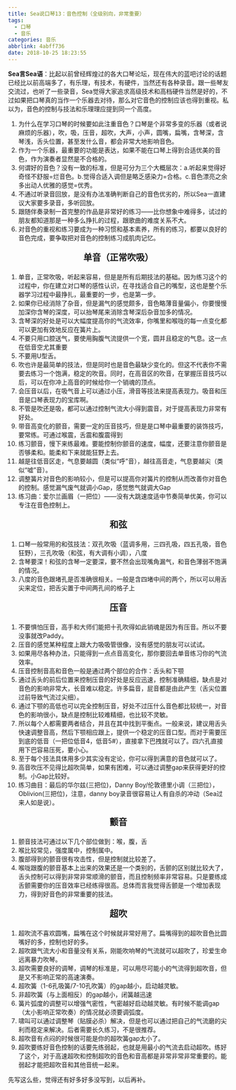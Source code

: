 ```yaml
---
title: Sea说口琴13：音色控制（全级别向，非常重要）
tags:
  - 口琴
  - 音乐
categories: 音乐
abbrlink: 4abff736
date: 2018-10-25 18:23:55
---
```

**Sea言Sea语**：比起以前曾经辉煌过的各大口琴论坛，现在伟大的蓝吧讨论的话题已经比以前高端多了，有乐理，有技术，有硬件，当然还有各种录音。跟一些琴友交流过，也听了一些录音，Sea觉得大家追求高级技术和高档硬件当然是好的，不过如果把口琴真的当作一个乐器去对待，那么对它音色的控制应该也得到重视。私以为，音色的控制与技法和乐理理应提到同一个高度。

1. 为什么在学习口琴的时候要如此注重音色？口琴是个非常多变的乐器（或者说麻烦的乐器），吹，吸，压音，超吹，大声，小声，圆嘴，扁嘴，含琴深，含琴浅，舌头位置，甚至发什么音，都会非常大地影响音色。
2. 作为一个乐器，最重要的功能是表达，如果不能在口琴上得到合适优美的音色，作为演奏者显然是不合格的。
3. 何谓好的音色？没有一致的标准，但是可分为三个大概层次：a.听起来觉得好奇怪不舒服=烂音色。b.觉得合适入调但是略乏感染力=合格。c.音色漂亮之余多出动人优雅的感觉=优秀。
4. 不通过听录音回放，是没有办法准确判断自己的音色优劣的，所以Sea一直建议大家要多录音，多听回放。
5. 跟随伴奏录制一首完整的作品是非常好的练习——比你想象中难得多，试过的朋友都知道那是一种多么挣扎的过程，跟歌曲的难度关系不大。
6. 对音色的重视和练习要成为一种习惯和基本素养，所有的练习，都要以良好的音色完成，要争取把对音色的控制练习成肌肉记忆。

<p style="font-size: 20px;text-align: center;"><b>单音（正常吹吸）</b></p>

1. 单音，正常吹吸，听起来容易，但是是所有后期技法的基础。因为练习这个的过程中，你在建立对口琴的感性认识，在寻找适合自己的嘴型，这也是整个乐器学习过程中最挣扎，最重要的一步，也是第一步。
2. 如果你已经消除了杂音，但是漏气的感觉颇多，音色略薄音量偏小，你要慢慢加深你含琴的深度，可以抬琴尾来消除含琴深后杂音加多的情况。
3. 含琴深的好处是可以大幅度提高你的气流效率，你嘴里和喉咙的每一点变化都可以更加有效地反应在簧片上。
4. 不要只用口腔送气，要使用胸腹气流提供一个宽，圆并且稳定的气息。这一点在低音空尤其重要
5. 不要用U型舌。
6. 吹也许是最简单的技法，但是同时也是音色最缺少变化的。但这不代表你不需要去练习一个饱满，稳定的吹音。同时，在高音区的吹音，在掌握压音技巧以后，可以在你冲上高音的时候给你一个销魂的顶点。
7. 会压音以后，在吸气音上可以通过小压，滑音等技法来提高表现力。吸音和压音是口琴表现力的宝库啊。
8. 不管是吹还是吸，都可以通过控制气流大小得到震音，对于提高表现力非常有好处。
9. 带音高变化的颤音，需要一定的压音技巧，但是是口琴中最重要的装饰技巧，要常练。可通过喉震，舌震和腹震得到
10. 练习颤音，慢下来练最难。要能控制你颤音的速度，幅度，还要注意你颤音是否够柔和。能柔和下来就能狂野上去。
11. 越是往低音区走，气息要越圆（类似“呼”音），越往高音走，气息要越尖（类似“嘘”音）。
12. 调整簧片对音色的影响较小，但是可以提高你对簧片的控制从而改善你对音色的控制。感觉漏气废气就调小Gap，感觉憋气就调大Gap
13. 练习曲：爱尔兰画眉（一把位）——没有大跳速度适中节奏简单优美，你可以专注在音色控制上。

<p style="font-size: 20px;text-align: center;"><b>和弦</b></p>

1. 口琴一般常用的和弦技法：双孔吹吸（蓝调多用，三四孔吸，四五孔吸，音色狂野），三孔吹吸（和弦，有大调有小调），八度
2. 含琴要深！和弦的含琴一定要深，要不然会出现嘴角漏气，和音色薄弱不饱满的情况。
3. 八度的音色跟堵孔是否准确很相关。一般是含四堵中间的两个，所以可以用舌尖来定位，把舌尖置于中间两孔间的格子上

<p style="font-size: 20px;text-align: center;"><b>压音</b></p>

1. 不要惧怕压音，高手和大师们能把十孔吹得如此销魂是因为有压音。所以不要没事就改Paddy。
2. 压音的感觉某种程度上跟大力吸吸管很像，没有感觉的朋友可以试试。
3. 如果用尽各种办法，只能得到一点点音高变化，那你要回去单音练习你的气流效率。
4. 压音控制音高和音色一般是通过两个部位的合作：舌头和下颚
5. 通过舌头的前后位置来控制压音的好处是反应迅速，控制准确精细，缺点是对音色的影响非常大，长音难以稳定。许多扁音，屁音都是由此产生（舌尖位置过前导致气流过尖细）。
6. 通过下颚的高低也可以完全控制压音，好处不过压什么音色都比较统一，对音色的影响很小，缺点是控制比较难精细，也比较不灵敏。
7. 所以每个人都需要两者结合，并且在其中找到平衡点。一般来说，建议用舌头快速调整音高，然后下颚相应跟上，提供一个稳定的压音口型。而对于需要压到底的低音（一把位低音4，低音5#），直接拿下巴拽就可以了。四六孔直接用下巴容易压死，要小心。
8. 至于每个技法具体用多少其实没有定论，你可以得到满意的音色就可以了。
9. 高音吹压不见得比超吹简单，如果有困难，可以通过调整gap来获得更好的控制。小Gap比较好。
10. 练习曲目：最后的华尔兹(三把位)，Danny Boy/伦敦德里小调（三把位），Oblivion(三把位)，注意，danny boy录音很容易让人有自杀的冲动（Sea过来人如是说）。

<p style="font-size: 20px;text-align: center;"><b>颤音</b></p>

1. 颤音技法可通过以下几个部位做到：喉，腹，舌
2. 喉比较常见，强度属中，控制属中。
3. 腹部得到的颤音很有攻击性，但是控制就比较差了。
4. 喉咙跟腹的颤音基本上出来的效果还是一个类别的，舌颤的区别就比较大了，舌头控制可以得到非常非常顺滑的颤音，而且控制频率非常容易。只是要练成舌颤需要你的压音效率已经练得很高。总体而言我觉得舌颤是一个增加表现力，得到好音色的非常重要的技法。

<p style="font-size: 20px;text-align: center;"><b>超吹</b></p>

1. 超吹流不喜欢圆嘴，扁嘴在这个时候就非常好用了。扁嘴得到的超吹音色比圆嘴好的多，控制也好的多。
2. 超吹跟气流大小和音量没有关系，刚能吹响琴的气流就可以超吹了，珍爱生命远离暴力吹琴。
3. 超吹需要良好的调琴，调琴的标准是，可以用尽可能小的气流得到超吹音，但是又不影响正常的高速演奏。
4. 超吹簧（1-6孔吸簧/7-10孔吹簧）的gap越小，启动越灵敏。
5. 非超吹簧（与上面相反）的gap越小，闭簧越迅速
6. 簧片弧度的调整可以增强气密性，气密越好启动越灵敏。有时候不能调gap（太小影响正常吹奏）的情况就必须要调弧度。
7. 啸叫可以通过调整琴（贴膜必杀）解决，但是也可以通过把自己的气流磨的尖利而稳定来解决。后者需要长久练习，不是很推荐。
8. 超吹音有点闷的时候很可能是你的超吹簧gap太小了。
9. 超吹要练好音色控制的话要先练弱起，也就是用最小的气流去启动超吹。练好了这个，对于高速超吹和控制超吹的音色和音高都是非常非常非常重要的。能弱起才能把超吹音和其他音统一起来。

先写这么些，觉得还有好多好多没写到，以后再补。

